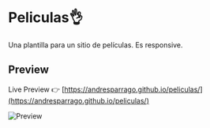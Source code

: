 # Peliculas👌
Una plantilla para un sitio de películas. Es responsive. 

 ## Preview
 
 Live Preview 👉 [https://andresparrago.github.io/peliculas/](https://andresparrago.github.io/peliculas/)
 
 ![Preview](https://repository-images.githubusercontent.com/266840702/2972a280-9eb1-11ea-8deb-c044097e9e66)
